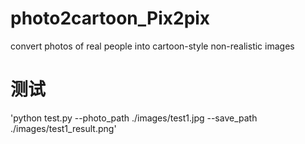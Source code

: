 # photo2cartoon_Pix2pix
convert photos of real people into cartoon-style non-realistic images
# 测试
'python test.py --photo_path ./images/test1.jpg --save_path ./images/test1_result.png'
